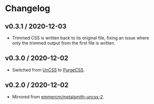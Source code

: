 # Changelog

## v0.3.1 / 2020-12-03

- Trimmed CSS is written back to its original file, fixing an issue where only the trimmed output from the first file is written.

## v0.3.0 / 2020-12-02

- Switched from [UnCSS](https://github.com/uncss/uncss) to [PurgeCSS](https://purgecss.com/).

## v0.2.0 / 2020-12-02

- Mirrored from [emmercm/metalsmith-uncss-2](https://github.com/emmercm/metalsmith-uncss-2).

